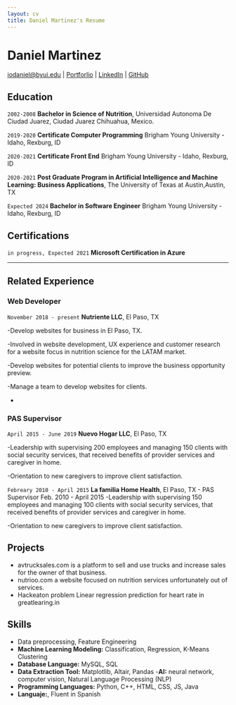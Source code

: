 ```yaml
---
layout: cv
title: Daniel Martinez's Resume
---
```

# Daniel Martinez

<div id="webaddress">

<a href="iodaniel@byui.edu">iodaniel@byui.edu</a>
| <a href="https://iodaniel.github.io">Portforlio</a>
| <a href="https://www.linkedin.com/in/daniel-martinez-98034832/">LinkedIn</a>
| <a href="https://github.com/iodaniel">GitHub</a>
</div>

<!-- https://www.monique.tech/the-art-of-markdown -->

## Education

`2002-2008`
__Bachelor in Science of Nutrition__, Universidad Autonoma De Ciudad Juarez, Ciudad Juarez Chihuahua, Mexico.

`2019-2020`
__Certificate Computer Programming__ Brigham Young University - Idaho, Rexburg, ID

`2020-2021`
__Certificate Front End__ Brigham Young University - Idaho, Rexburg, ID

`2020-2021`
__Post Graduate Program in Artificial Intelligence and Machine Learning: Business Applications__, The University of Texas at Austin,Austin, TX

`Expected 2024`
__Bachelor in Software Engineer__ Brigham Young University - Idaho, Rexburg, ID

## Certifications
`in progress, Expected 2021`
__Microsoft Certification in Azure__

---
## Related Experience


### Web Developer

`November 2018 - present`
__Nutriente LLC__, El Paso, TX

-Develop websites for business in El Paso, TX.

-Involved in website development, UX experience and customer research for a website focus in nutrition science for the LATAM market.

-Develop websites for potential clients to improve the business opportunity preview.

-Manage a team to  develop websites for clients.

- 

### PAS Supervisor

`April 2015 - June 2019`
__Nuevo Hogar LLC__, El Paso, TX 

-Leadership with supervising 200 employees and managing 150 clients with social security services, that received benefits of provider services and caregiver in home.

-Orientation to new caregivers to improve client satisfaction.

`Febreary 2010 - April 2015`
__La familia Home Health__, El Paso, TX - PAS Supervisor Feb. 2010 - April 2015
-Leadership with supervising 150 employees and managing 100 clients with social security services, that received benefits of provider services and caregiver in home.	

-Orientation to new caregivers to improve client satisfaction.
 

## Projects

- avtrucksales.com is a platform to sell and use trucks and increase sales for the owner of that business.
- nutrioo.com a website focused on nutrition services unfortunately out of services.
- Hackeaton problem Linear regression prediction for heart rate in greatlearing.in


## Skills

- Data preprocessing, Feature Engineering
- __Machine Learning Modeling:__ Classification, Regression, K-Means Clustering
- __Database Language:__ MySQL, SQL					
- __Data Extraction Tool:__ Matplotlib, Altair, Pandas 
-__AI:__ neural network, computer vision, Natural Language Processing (NLP)
- __Programming Languages:__ Python, C++, HTML, CSS, JS, Java 
- __Languaje:__, Fluent in Spanish 



<!-- ### Footer

Last updated: May 2013 -->


